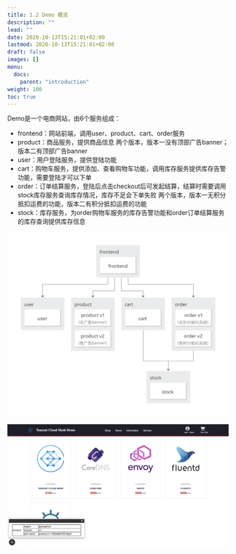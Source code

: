 ```yaml
---
title: 1.2 Demo 概览
description: ""
lead: ""
date: 2020-10-13T15:21:01+02:00
lastmod: 2020-10-13T15:21:01+02:00
draft: false
images: []
menu:
  docs:
    parent: "introduction"
weight: 100
toc: true
---
```


Demo是一个电商网站，由6个服务组成：
- frontend：网站前端，调用user、product、cart、order服务
- product：商品服务，提供商品信息
两个版本，版本一没有顶部广告banner；版本二有顶部广告banner
- user：用户登陆服务，提供登陆功能
- cart：购物车服务，提供添加、查看购物车功能，调用库存服务提供库存告警功能，需要登陆才可以下单
- order：订单结算服务，登陆后点击checkout后可发起结算，结算时需要调用stock库存服务查询库存情况，库存不足会下单失败
两个版本，版本一无积分抵扣运费的功能，版本二有积分抵扣运费的功能
- stock：库存服务，为order购物车服务的库存告警功能和order订单结算服务的库存查询提供库存信息

<img src="/images/overview/1-2-1.svg"></img>

<img src="/images/overview/1-2-2.png"></img>